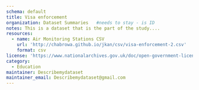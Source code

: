 ```yaml
---
schema: default
title: Visa enforcement
organization: Dataset Summaries   #needs to stay - is ID
notes: This is a dataset that is the part of the study....
resources:
  - name: Air Monitoring Stations CSV
    url: 'http://chabrowa.github.io/jkan/csv/visa-enforcement-2.csv'
    format: csv
license: 'https://www.nationalarchives.gov.uk/doc/open-government-licence/version/3/'
category:
  - Education
maintainer: Describemydataset
maintainer_email: Describemydataset@gmail.com
---
```

